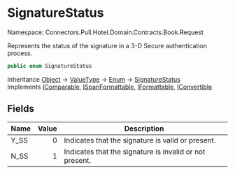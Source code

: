 # SignatureStatus

Namespace: Connectors.Pull.Hotel.Domain.Contracts.Book.Request

Represents the status of the signature in a 3-D Secure authentication process.

```csharp
public enum SignatureStatus
```

Inheritance [Object](https://docs.microsoft.com/en-us/dotnet/api/system.object) → [ValueType](https://docs.microsoft.com/en-us/dotnet/api/system.valuetype) → [Enum](https://docs.microsoft.com/en-us/dotnet/api/system.enum) → [SignatureStatus](./connectors.pull.hotel.domain.contracts.book.request.signaturestatus)<br />
Implements [IComparable](https://docs.microsoft.com/en-us/dotnet/api/system.icomparable), [ISpanFormattable](https://docs.microsoft.com/en-us/dotnet/api/system.ispanformattable), [IFormattable](https://docs.microsoft.com/en-us/dotnet/api/system.iformattable), [IConvertible](https://docs.microsoft.com/en-us/dotnet/api/system.iconvertible)

## Fields

| Name | Value | Description |
| --- | --: | --- |
| Y_SS | 0 | Indicates that the signature is valid or present. |
| N_SS | 1 | Indicates that the signature is invalid or not present. |
